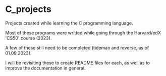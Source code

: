 # C_projects
Projects created while learning the C programming language.

Most of these programs were writted while going through the Harvard/edX 'CS50' course (2023).

A few of these still need to be completed (tideman and reverse, as of 01.09.2023).

I will be revisiting these to create README files for each, as well as to improve the documentation in general.
